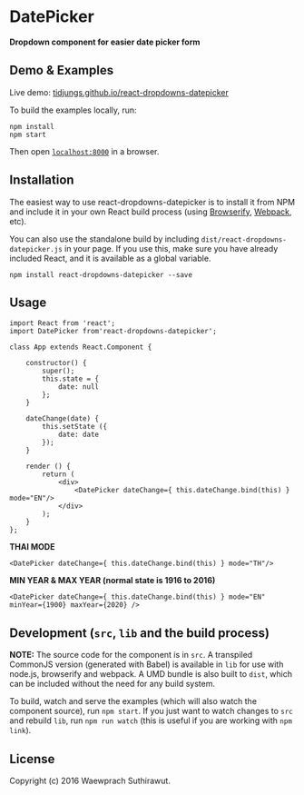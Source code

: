 # DatePicker

__Dropdown component for easier date picker form__


## Demo & Examples

Live demo: [tidjungs.github.io/react-dropdowns-datepicker](http://tidjungs.github.io/react-dropdowns-datepicker/)

To build the examples locally, run:

```
npm install
npm start
```

Then open [`localhost:8000`](http://localhost:8000) in a browser.


## Installation

The easiest way to use react-dropdowns-datepicker is to install it from NPM and include it in your own React build process (using [Browserify](http://browserify.org), [Webpack](http://webpack.github.io/), etc).

You can also use the standalone build by including `dist/react-dropdowns-datepicker.js` in your page. If you use this, make sure you have already included React, and it is available as a global variable.

```
npm install react-dropdowns-datepicker --save
```


## Usage

```
import React from 'react';
import DatePicker from'react-dropdowns-datepicker';

class App extends React.Component {

	constructor() {
		super();
		this.state = {
			date: null
		};
	}

	dateChange(date) {
		this.setState ({
			date: date
		});
	}

	render () {
		return (
			<div>
				<DatePicker dateChange={ this.dateChange.bind(this) } mode="EN"/>
			</div>
		);
	}
};

```

__THAI MODE__

```
<DatePicker dateChange={ this.dateChange.bind(this) } mode="TH"/>

```

__MIN YEAR & MAX YEAR (normal state is 1916 to 2016)__

```
<DatePicker dateChange={ this.dateChange.bind(this) } mode="EN" minYear={1900} maxYear={2020} />

```

## Development (`src`, `lib` and the build process)

**NOTE:** The source code for the component is in `src`. A transpiled CommonJS version (generated with Babel) is available in `lib` for use with node.js, browserify and webpack. A UMD bundle is also built to `dist`, which can be included without the need for any build system.

To build, watch and serve the examples (which will also watch the component source), run `npm start`. If you just want to watch changes to `src` and rebuild `lib`, run `npm run watch` (this is useful if you are working with `npm link`).

## License

Copyright (c) 2016 Waewprach Suthirawut.

